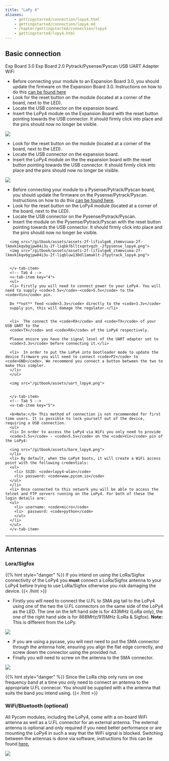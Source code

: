 ```yaml
---
title: "LoPy 4"
aliases:
    - gettingstarted/connection/lopy4.html
    - gettingstarted/connection/lopy4.md
    - chapter/gettingstarted/connection/lopy4
    - gettingstarted/lopy4.html
---
```


## Basic connection

<div>
<v-tabs
    dark
    color="#1E1E3C"
    slider-color="red">
    <v-tab ripple key="1">Exp Board 3.0</v-tab>      
    <v-tab ripple key="2">Exp Board 2.0</v-tab>
    <v-tab ripple key="3"> Pytrack/Pysense/Pyscan</v-tab>
    <v-tab ripple key="4">USB UART Adapter</v-tab>
    <v-tab ripple key="5">WiFi</v-tab>
      <v-tabs-items>
      <!-- Tab 1 -->
      <v-tab-item key="1">
      <ul>
          <li> Before connecting your module to an Expansion Board 3.0, you should update the firmware on the Expansion Board 3.0. Instructions on how to do this
          <a href="/pytrackpysense/installation/firmware">can be found here</a>
        </li>
        <li> Look for the reset button on the module (located at a corner of the board, next to the LED).
        </li>
        <li> Locate the USB connector on the expansion board.</li>
        <li> Insert the LoPy4 module on the Expansion Board with the reset button pointing towards the USB connector. It should firmly click into place and the pins should now no longer be visible.
        </li>
        </ul>
        <img src="/gitbook/assets/expansion_board_3_lopy4.png">
      </v-tab-item>
      <!-- Tab 2 -->
      <v-tab-item key="2">
      <ul>
      <li> Look for the reset button on the module (located at a corner of the board, next to the LED).</li>
      <li> Locate the USB connector on the expansion board.</li>
      <li> Insert the LoPy4 module on the the expansion board with the reset button pointing towards the USB connector. It should firmly click into place and the pins should now no longer be visible.</li>
      </ul>
      <img src="/gitbook/assets/expansion_board_2_lopy4.png">
      </v-tab-item>
      <!-- Tab 3 -->
      <v-tab-item key="3">
      <ul>
      <li> Before connecting your module to a Pysense/Pytrack/Pyscan board, you should update the firmware on the Pysense/Pytrack/Pyscan. Instructions on how to do this  
      <a href="/pytrackpysense/installation/firmware">can be found here</a>.</li>
      <li> Look for the reset button on the LoPy4 module (located at a corner of the board, next to the LED).</li>
      <li> Locate the USB connector on the Pysense/Pytrack/Pyscan.</li>
      <li> Insert the module on the Pysense/Pytrack/Pyscan with the reset button pointing towards the USB connector. It should firmly click into place and the pins should now no longer be visible.</li>
      </ul>

      <img src="/gitbook/assets/assets-2f-lifiulge6_ztmmvcuea-2f-lkmxk1kqvbgjpw04i3u-2f-liqbk7blltxqntvqzh_-2fpysense_lopy4.png">
      <img src="/gitbook/assets/assets-2f-lifiulge6_ztmmvcuea-2f-lkmxk1kqvbgjpw04i3u-2f-liqbluw130dl1amaklt-2fpytrack_lopy4.png">


      </v-tab-item>
      <!-- Tab 4 -->
      <v-tab-item key="4">
      <ul>
      <li> Firstly you will need to connect power to your LoPy4. You will need to supply <code>3.5v</code>-<code>5.5v</code> to the <code>Vin</code> pin.

      Do **not** feed <code>3.3v</code> directly to the <code>3.3v</code>
      supply pin, this will damage the regulator.</li>


      <li>  The connect the <code>RX</code> and <code>TX</code> of your USB UART to the
      <code>TX</code> and <code>RX</code> of the LoPy4 respectively.

      Please ensure you have the signal level of the UART adapter set to
      <code>3.3v</code> before connecting it.</li>

      <li>  In order to put the LoPy4 into bootloader mode to update the device firmware you will need to connect <code>P2</code> to <code>GND</code>. We recommend you connect a button between the two to make this simpler.
      </li>
      </ul>

      <img src="/gitbook/assets/uart_lopy4.png">


      </v-tab-item>
      <!-- Tab 5 -->
      <v-tab-item key="5">

      <b>Note:</b> This method of connection is not recommended for first time users. It is possible to lock yourself out of the device, requiring a USB connection.
      <ul>
      <li> In order to access the LoPy4 via WiFi you only need to provide
      <code>3.5v</code> - <code>5.5v</code> on the <code>Vin</code> pin of the LoPy4:

      <ing src="/gitbook/assets/bare_lopy4.png">
      </li>
      <li> By default, when the LoPy4 boots, it will create a WiFi access point with the following credentials:
      <ul>
        <li> SSID: <code>lopy4-wlan</code>
        <li> password: <code>www.pycom.io</code>
      </ul>
      </li>
      <li> Once connected to this network you will be able to access the telnet and FTP servers running on the LoPy4. For both of these the login details are:
      <ul>
        <li> username: <code>micro</code>
        <li>  password: <code>python</code>
        </ul>
      </li>
      </ul>
      </v-tab-item>
 </v-tabs-items>
  </v-tabs>
</div>

---

## Antennas

### Lora/Sigfox

{{% hint style="danger" %}}
If you intend on using the LoRa/Sigfox connectivity of the LoPy4 you **must** connect a LoRa/Sigfox antenna to your LoPy4 before trying to use LoRa/Sigfox otherwise you risk damaging the device.
{{< /hint >}}

* Firstly you will need to connect the U.FL to SMA pig tail to the LoPy4 using one of the two the U.FL connectors on the same side of the LoPy4 as the LED. The one on the left hand side is for 433MHz (LoRa only), the one of the right hand side is for 868MHz/915MHz (LoRa & Sigfox). **Note:** This is different from the LoPy.

![](/gitbook/assets/lora_sigfox_pigtail_lopy4.png)

* If you are using a pycase, you will next need to put the SMA connector through the antenna hole, ensuring you align the flat edge correctly, and screw down the connector using the provided nut.
* Finally you will need to screw on the antenna to the SMA connector.

![](/gitbook/assets/lora_sigfox_pigtail_ant_lopy4.png)

{{% hint style="danger" %}}
Since the LoRa chip only runs on one frequency band at a time you only need to connect an antenna to the appropriate U.FL connecor. You should be supplied with a the antenna that suits the band you intend using.
{{< /hint >}}

### WiFi/Bluetooth (optional)

All Pycom modules, including the LoPy4, come with a on-board WiFi antenna as well as a U.FL connector for an external antenna. The external antenna is optional and only required if you need better performance or are mounting the LoPy4 in such a way that the WiFi signal is blocked. Switching between the antennas is done via software, instructions for this can be found [here.](/firmwareapi/pycom/network/wlan)

![](/gitbook/assets/wifi_pigtail_ant_lopy4.png)
